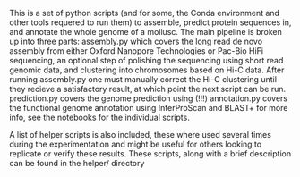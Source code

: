 This is a set of python scripts (and for some, the Conda environment and other tools requered to run them) to assemble, predict protein sequences in, and annotate the whole genome of a mollusc.
The main pipeline is broken up into three parts:
assembly.py which covers the long read de novo assembly from either Oxford Nanopore Technologies or Pac-Bio HiFi sequencing, an optional step of polishing the sequencing using short read genomic data, and clustering into chromosomes based on Hi-C data.
After running assembly.py one must manually correct the Hi-C clustering until they recieve a satisfactory result, at which point the next script can be run.
prediction.py covers the genome prediction using (!!!)
annotation.py covers the functional genome annotation using InterProScan and BLAST+
for more info, see the notebooks for the individual scripts.

A list of helper scripts is also included, these where used several times during the experimentation and might be useful for others looking to replicate or verify these results.
These scripts, along with a brief description can be found in the helper/ directory
